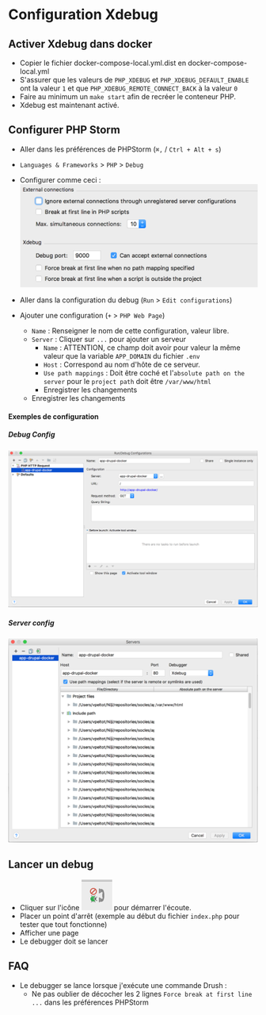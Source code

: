 # Configuration Xdebug

## Activer Xdebug dans docker

* Copier le fichier docker-compose-local.yml.dist en docker-compose-local.yml
* S'assurer que les valeurs de `PHP_XDEBUG` et `PHP_XDEBUG_DEFAULT_ENABLE` ont la valeur `1` et que `PHP_XDEBUG_REMOTE_CONNECT_BACK` à la valeur `0`
* Faire au minimum un `make start` afin de recréer le conteneur PHP.
* Xdebug est maintenant activé.

## Configurer PHP Storm

* Aller dans les préférences de PHPStorm (`⌘,` / `Ctrl + Alt + s`)
* `Languages & Frameworks` > `PHP` > `Debug`
* Configurer comme ceci :
![Preferences](images/xdebug.png)


* Aller dans la configuration du debug (`Run` > `Edit configurations`)
* Ajouter une configuration (`+` > `PHP Web Page`)
  * `Name` : Renseigner le nom de cette configuration, valeur libre.
  * `Server` : Cliquer sur `...` pour ajouter un serveur
    * `Name` : ATTENTION, ce champ doit avoir pour valeur la même valeur que la variable `APP_DOMAIN` du fichier `.env`
    * `Host` : Correspond au nom d'hôte de ce serveur.
    * `Use path mappings` : Doit être coché et l'`absolute path on the server` pour le `project path` doit être `/var/www/html`
    * Enregistrer les changements
  * Enregistrer les changements

#### Exemples de configuration
##### Debug Config
![Preferences](images/debug_config.png)

##### Server config
![Preferences](images/server.png)
  
## Lancer un debug

* Cliquer sur l'icône ![Preferences](images/listen_off.png) pour démarrer l'écoute.
* Placer un point d'arrêt (exemple au début du fichier `index.php` pour tester que tout fonctionne)
* Afficher une page
* Le debugger doit se lancer

## FAQ

* Le debugger se lance lorsque j'exécute une commande Drush :
  * Ne pas oublier de décocher les 2 lignes `Force break at first line ...` dans les préférences PHPStorm 

